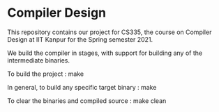 # Compiler Design

This repository contains our project for CS335, the course on Compiler Design at IIT Kanpur for the Spring semester 2021.

We build the compiler in stages, with support for building any of the intermediate binaries.

To build the project :
make

In general, to build any specific target binary :
make <target>

To clear the binaries and compiled source :
make clean
